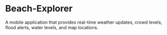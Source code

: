 # Beach-Explorer
A mobile application that provides real-time weather updates, crowd levels, flood alerts, water levels, and map locations.
